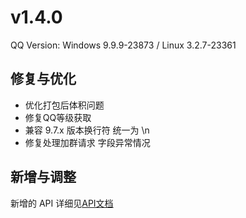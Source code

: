 # v1.4.0

QQ Version: Windows 9.9.9-23873 / Linux 3.2.7-23361

## 修复与优化
* 优化打包后体积问题
* 修复QQ等级获取
* 兼容 9.7.x 版本换行符 统一为 \n
* 修复处理加群请求 字段异常情况

## 新增与调整


新增的 API 详细见[API文档](https://napneko.github.io/zh-CN/develop/extends_api)
